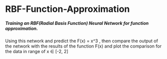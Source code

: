 # RBF-Function-Approximation
##### Training an RBF(Radial Basis Function) Neural Network for function approximation.

Using this network and predict the F(x) = x^3 , then compare the output of the network with the results of the function F(x) and plot the comparison for the data in range of x ∈ [-2, 2]
